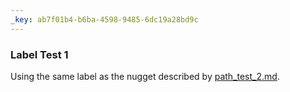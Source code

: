 ```yaml
---
_key: ab7f01b4-b6ba-4598-9485-6dc19a28bd9c
---
```


### Label Test 1

Using the same label as the nugget described by [path_test_2.md](/382bcaae-46e7-465f-9a82-d24ff426939f).

